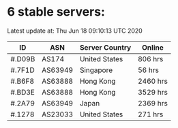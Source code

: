 # 6 stable servers:

Latest update at: Thu Jun 18 09:10:13 UTC 2020

| ID | ASN | Server Country | Online |
| -- | --- | -------------- | ------ |
| #.D09B | AS174 | United States | 806 hrs |
| #.7F1D | AS63949 | Singapore | 56 hrs |
| #.B6F8 | AS63888 | Hong Kong | 2460 hrs |
| #.BD3E | AS63888 | Hong Kong | 3529 hrs |
| #.2A79 | AS63949 | Japan | 2369 hrs |
| #.1278 | AS23033 | United States | 271 hrs |


